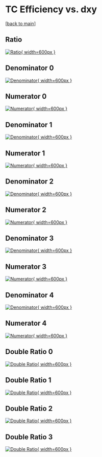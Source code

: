 # TC Efficiency vs. dxy

[[back to main](./)]



## Ratio

[![Ratio](../mtv/var/TC_loweta_0_0_eff_dxy.png){ width=600px }](../mtv/var/TC_loweta_0_0_eff_dxy.pdf)

## Denominator 0

[![Denominator](../mtv/den/TC_loweta_0_0_eff_dxy_den0.png){ width=600px }](../mtv/den/TC_loweta_0_0_eff_dxy_den0.pdf)

## Numerator 0

[![Numerator](../mtv/num/TC_loweta_0_0_eff_dxy_num0.png){ width=600px }](../mtv/num/TC_loweta_0_0_eff_dxy_num0.pdf)

## Denominator 1

[![Denominator](../mtv/den/TC_loweta_0_0_eff_dxy_den1.png){ width=600px }](../mtv/den/TC_loweta_0_0_eff_dxy_den1.pdf)

## Numerator 1

[![Numerator](../mtv/num/TC_loweta_0_0_eff_dxy_num1.png){ width=600px }](../mtv/num/TC_loweta_0_0_eff_dxy_num1.pdf)

## Denominator 2

[![Denominator](../mtv/den/TC_loweta_0_0_eff_dxy_den2.png){ width=600px }](../mtv/den/TC_loweta_0_0_eff_dxy_den2.pdf)

## Numerator 2

[![Numerator](../mtv/num/TC_loweta_0_0_eff_dxy_num2.png){ width=600px }](../mtv/num/TC_loweta_0_0_eff_dxy_num2.pdf)

## Denominator 3

[![Denominator](../mtv/den/TC_loweta_0_0_eff_dxy_den3.png){ width=600px }](../mtv/den/TC_loweta_0_0_eff_dxy_den3.pdf)

## Numerator 3

[![Numerator](../mtv/num/TC_loweta_0_0_eff_dxy_num3.png){ width=600px }](../mtv/num/TC_loweta_0_0_eff_dxy_num3.pdf)

## Denominator 4

[![Denominator](../mtv/den/TC_loweta_0_0_eff_dxy_den4.png){ width=600px }](../mtv/den/TC_loweta_0_0_eff_dxy_den4.pdf)

## Numerator 4

[![Numerator](../mtv/num/TC_loweta_0_0_eff_dxy_num4.png){ width=600px }](../mtv/num/TC_loweta_0_0_eff_dxy_num4.pdf)

## Double Ratio 0

[![Double Ratio](../mtv/ratio/TC_loweta_0_0_eff_dxy_ratio0.png){ width=600px }](../mtv/ratio/TC_loweta_0_0_eff_dxy_ratio0.pdf)

## Double Ratio 1

[![Double Ratio](../mtv/ratio/TC_loweta_0_0_eff_dxy_ratio1.png){ width=600px }](../mtv/ratio/TC_loweta_0_0_eff_dxy_ratio1.pdf)

## Double Ratio 2

[![Double Ratio](../mtv/ratio/TC_loweta_0_0_eff_dxy_ratio2.png){ width=600px }](../mtv/ratio/TC_loweta_0_0_eff_dxy_ratio2.pdf)

## Double Ratio 3

[![Double Ratio](../mtv/ratio/TC_loweta_0_0_eff_dxy_ratio3.png){ width=600px }](../mtv/ratio/TC_loweta_0_0_eff_dxy_ratio3.pdf)

